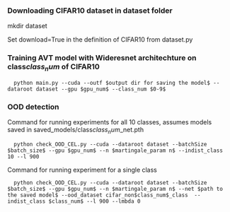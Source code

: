 ### Downloading CIFAR10 dataset in dataset folder
   mkdir dataset
   
   Set download=True in the definition of CIFAR10 from dataset.py

### Training AVT model with Wideresnet architechture on class$class_num$ of CIFAR10
      python main.py --cuda --outf $output dir for saving the model$ --dataroot dataset --gpu $gpu_num$ --class_num $0-9$ 

### OOD detection
Command for running experiments for all 10 classes, assumes models saved in saved_models/class$class_num$_net.pth

      python check_OOD_CEL.py --cuda --dataroot dataset --batchSize $batch_size$ --gpu $gpu_num$ --n $martingale_param n$ --indist_class 10 --l 900

Command for running experiment for a single class
      
      python check_OOD_CEL.py --cuda --dataroot dataset --batchSize $batch_size$ --gpu $gpu_num$ --n $martingale_param n$ --net $path to the saved model$ --ood_dataset cifar_non$class_num$_class  --indist_class $class_num$ --l 900 --lmbda 0

